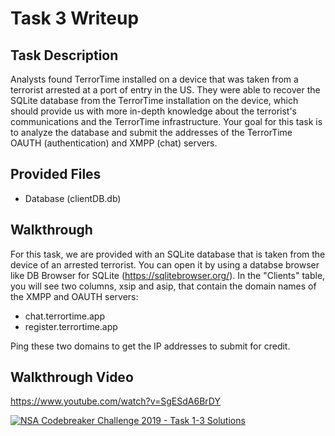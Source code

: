 # Task 3 Writeup

## Task Description

Analysts found TerrorTime installed on a device that was taken from a terrorist arrested at a port of entry in the US. They were able to recover the SQLite database from the TerrorTime installation on the device, which should provide us with more in-depth knowledge about the terrorist's communications and the TerrorTime infrastructure. Your goal for this task is to analyze the database and submit the addresses of the TerrorTime OAUTH (authentication) and XMPP (chat) servers.

## Provided Files

* Database (clientDB.db)

## Walkthrough

For this task, we are provided with an SQLite database that is taken from the device of an arrested terrorist. You can open it by using a databse browser like DB Browser for SQLite (https://sqlitebrowser.org/). In the "Clients" table, you will see two columns, xsip and asip, that contain the domain names of the XMPP and OAUTH servers:

* chat.terrortime.app
* register.terrortime.app

Ping these two domains to get the IP addresses to submit for credit.

## Walkthrough Video
https://www.youtube.com/watch?v=SgESdA6BrDY

[![NSA Codebreaker Challenge 2019 - Task 1-3 Solutions](https://img.youtube.com/vi/SgESdA6BrDY/0.jpg)](https://www.youtube.com/watch?v=SgESdA6BrDY)

